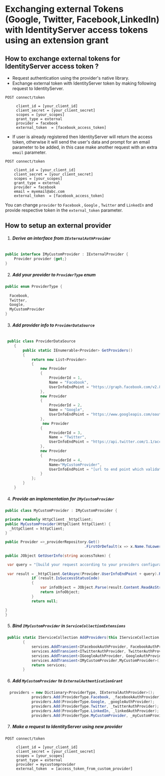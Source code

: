 # Exchanging external Tokens (Google, Twitter, Facebook,LinkedIn) with IdentityServer access tokens using an extension grant

## How to exchange external tokens for IdentityServer access token ?
* Request authentication using the provider's native library.
* Exchange external token with IdentityServer token by making following request to IdentityServer.

```
POST connect/token
     
     client_id = [your_client_id]
     client_secret = [your_client_secret]
     scopes = [your_scopes]
     grant_type = external
     provider = facebook 
     external_token  = [facebook_access_token]
```
 * If user is already registered then IdentityServer will return the access token, otherwise it will send the user's data and prompt for an email parameter to be added, in this case make another request with an extra ```email``` parameter.
 
 ```
POST connect/token
     
     client_id = [your_client_id]
     client_secret = [your_client_secret]
     scopes = [your_scopes]
     grant_type = external
     provider = facebook 
     email = myemail@abc.com
     external_token  = [facebook_access_token]
```

You can change ```provider``` to ```Facebook``` , ```Google``` , ```Twitter``` and ```LinkedIn``` and provide respective token in the ```external_token``` parameter.

## How to setup an external provider

1. ##### Derive an interface from ```IExternalAuthProvider```

```csharp

public interface IMyCustomProvider : IExternalProvider {
    Provider provider {get;}
}
```
2. ##### Add your provider to ```ProviderType``` enum

```csharp
public enum ProviderType {
  
  Facebook,
  Twitter,
  Google,
  MyCustomProvider
}
```
3. ##### Add provider info to ```ProviderDataSource```

```csharp

 public class ProviderDataSource
    {
        public static IEnumerable<Provider> GetProviders()
        {
            return new List<Provider>
            {
                new Provider
                {
                    ProviderId = 1,
                    Name = "Facebook",
                    UserInfoEndPoint = "https://graph.facebook.com/v2.8/me"
                },
                new Provider
                {
                    ProviderId = 2,
                    Name = "Google",
                    UserInfoEndPoint = "https://www.googleapis.com/oauth2/v2/userinfo"
                },
                 new Provider
                {
                    ProviderId = 3,
                    Name = "Twitter",
                    UserInfoEndPoint = "https://api.twitter.com/1.1/account/verify_credentials.json"
                },
                new Provider 
                {
                    ProviderId = 4,
                    Name="MyCustomProvider",
                    UserInfoEndPoint = "[url to end point which validates the token and returns user data]"
                }
            };
        }
    }

```

4. ##### Provide an implementation for ```IMyCustomProvider```

```csharp
public class MyCustomProvider : IMyCustomProvider {

private readonly HttpClient _httpClient;
public MyCustomProvider(HttpClient httpClient) {
  _httpClient = httpClient;
}

public Provider =>_providerRepository.Get()
                                    .FirstOrDefault(x => x.Name.ToLower() == ProviderType.MyCustomProvider.ToString().ToLower());
                                    
public JObject GetUserInfo(string accessToken) {

 var query = "[build your request according to your providers configuration]";
 
 var result = _httpClient.GetAsync(Provider.UserInfoEndPoint + query).Result;
            if (result.IsSuccessStatusCode)
            {
                var infoObject = JObject.Parse(result.Content.ReadAsStringAsync().Result);
                return infoObject;
            }
            return null;

}
}
```
5. ##### Bind ```IMyCustomProvider``` in ```ServiceCollectionExtensions```

```csharp
 public static IServiceCollection AddProviders(this IServiceCollection services)
        {
            services.AddTransient<IFacebookAuthProvider, FacebookAuthProvider>();
            services.AddTransient<ITwitterAuthProvider, TwitterAuthProvider>();
            services.AddTransient<IGoogleAuthProvider, GoogleAuthProvider>();
            services.AddTransient<IMyCustomProvider,MyCustomProvider>();
            return services;
        }
```

6. ##### Add ```MyCustomProvider``` to ```ExternalAuthenticationGrant```
```csharp
  providers = new Dictionary<ProviderType, IExternalAuthProvider>();
            providers.Add(ProviderType.Facebook, _facebookAuthProvider);
            providers.Add(ProviderType.Google, _googleAuthProvider);
            providers.Add(ProviderType.Twitter, _twitterAuthProvider);
            providers.Add(ProviderType.LinkedIn, _linkedAuthProvider);
            providers.Add(ProviderType.MyCustomProvider, _myCustomProvider);
```
7. ##### Make a request to IdentityServer using new provider

```
POST connect/token
     
     client_id = [your_client_id]
     client_secret = [your_client_secret]
     scopes = [your_scopes]
     grant_type = external
     provider = mycustomprovider 
     external_token  = [access_token_from_custom_provider]
```
